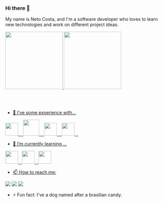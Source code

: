 ### Hi there 👋

My name is Neto Costa, and I'm a software developer who loves to learn new technologies and work on different project ideas.


<div>
<a href="https://github.com/costa-neto">
<img loading="lazy" height="180em" src="https://github-readme-stats.vercel.app/api/top-langs/?username=costa-neto&layout=compact&langs_count=7&theme=dracula"/>
<img loading="lazy" height="180em" src="https://github-readme-stats.vercel.app/api?username=costa-neto&show_icons=true&theme=dracula&include_all_commits=true&count_private=true"/>
</div>


<br /> <br />

- 📜 I’ve some experience with...
  
<img loading="lazy" src="https://cdn.jsdelivr.net/gh/devicons/devicon/icons/go/go-original-wordmark.svg" width="40" height="40"/>&nbsp;&nbsp;&nbsp;
<img loading="lazy" src="https://cdn.jsdelivr.net/gh/devicons/devicon/icons/nodejs/nodejs-original-wordmark.svg" width="50" height="50"/>&nbsp;&nbsp;&nbsp;
<img loading="lazy" src="https://cdn.jsdelivr.net/gh/devicons/devicon/icons/vuejs/vuejs-original-wordmark.svg" width="40" height="40"/>&nbsp;&nbsp;&nbsp;
<img loading="lazy" src="https://cdn.jsdelivr.net/gh/devicons/devicon/icons/php/php-original.svg" width="40" height="40"/>&nbsp;&nbsp;&nbsp;

- 🌱 I’m currently learning ...

<img loading="lazy" src="https://cdn.jsdelivr.net/gh/devicons/devicon/icons/go/go-original-wordmark.svg" width="40" height="40"/>&nbsp;&nbsp;&nbsp;<img loading="lazy" src="https://cdn.jsdelivr.net/gh/devicons/devicon/icons/python/python-plain.svg" width="40" height="40"/>&nbsp;&nbsp;&nbsp;<img color="blue" loading="lazy" src="https://cdn.jsdelivr.net/gh/devicons/devicon/icons/rust/rust-plain.svg" width="40" height="40"/>

- 📫 How to reach me:
<div>
  <a href = "mailto:neto_costa_1809@hotmail.com"><img loading="lazy" src="https://img.shields.io/badge/Gmail-D14836?style=for-the-badge&logo=gmail&logoColor=white" target="_blank"></a>
  <a href = "https://twitter.com/costanetodev"><img loading="lazy" src="https://img.shields.io/badge/Twitter-1DA1F2?style=for-the-badge&logo=twitter&logoColor=white" target="_blank"></a>
  <a href="https://www.linkedin.com/in/costa-neto" target="_blank"><img loading="lazy" src="https://img.shields.io/badge/-LinkedIn-%230077B5?style=for-the-badge&logo=linkedin&logoColor=white" target="_blank"></a>   
</div>

- ⚡ Fun fact:
    I've a dog named after a brasilian candy.



